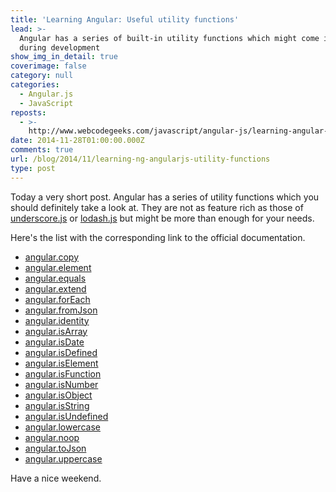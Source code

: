 ```yaml
---
title: 'Learning Angular: Useful utility functions'
lead: >-
  Angular has a series of built-in utility functions which might come in handy
  during development
show_img_in_detail: true
coverimage: false
category: null
categories:
  - Angular.js
  - JavaScript
reposts:
  - >-
    http://www.webcodegeeks.com/javascript/angular-js/learning-angular-useful-utility-functions/
date: 2014-11-28T01:00:00.000Z
comments: true
url: /blog/2014/11/learning-ng-angularjs-utility-functions
type: post
---
```


Today a very short post. Angular has a series of utility functions which you should definitely take a look at. They are not as feature rich as those of [underscore.js](http://underscorejs.org/) or [lodash.js](https://lodash.com/) but might be more than enough for your needs.



Here's the list with the corresponding link to the official documentation.

- [angular.copy](http://docs.angularjs.org/api/angular.copy)
- [angular.element](http://docs.angularjs.org/api/angular.element)
- [angular.equals](http://docs.angularjs.org/api/angular.equals)
- [angular.extend](http://docs.angularjs.org/api/angular.extend)
- [angular.forEach](http://docs.angularjs.org/api/angular.forEach)
- [angular.fromJson](http://docs.angularjs.org/api/angular.fromJson)
- [angular.identity](http://docs.angularjs.org/api/angular.identity)
- [angular.isArray](http://docs.angularjs.org/api/angular.isArray)
- [angular.isDate](http://docs.angularjs.org/api/angular.isDate)
- [angular.isDefined](http://docs.angularjs.org/api/angular.isDefined)
- [angular.isElement](http://docs.angularjs.org/api/angular.isElement)
- [angular.isFunction](http://docs.angularjs.org/api/angular.isFunction)
- [angular.isNumber](http://docs.angularjs.org/api/angular.isNumber)
- [angular.isObject](http://docs.angularjs.org/api/angular.isObject)
- [angular.isString](http://docs.angularjs.org/api/angular.isString)
- [angular.isUndefined](http://docs.angularjs.org/api/angular.isUndefined)
- [angular.lowercase](http://docs.angularjs.org/api/angular.lowercase)
- [angular.noop](http://docs.angularjs.org/api/angular.noop)
- [angular.toJson](http://docs.angularjs.org/api/angular.toJson)
- [angular.uppercase](http://docs.angularjs.org/api/angular.uppercase)

Have a nice weekend.

